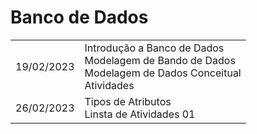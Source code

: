 # Banco de Dados

<table width="100%">

<tr>
  <td valign="Center">
    19/02/2023
  </td>
  <td valign="top">
    Introdução a Banco de Dados <BR>
    Modelagem de Bando de Dados <BR>
    Modelagem de Dados Conceitual <BR>
    Atividades
  </td>
</tr>
<tr>
  <td valign="Center">
    26/02/2023
  </td>
  <td valign="top">
    Tipos de Atributos <BR>
    Linsta de Atividades 01
  </td>
</tr>

</table>
</p>

